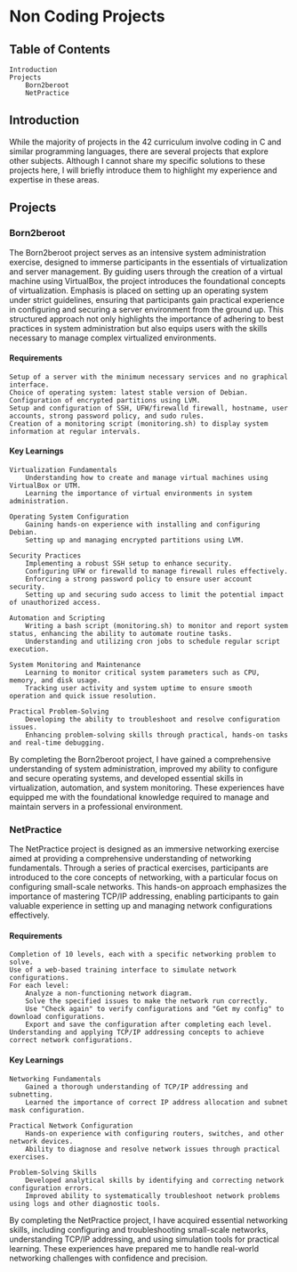 # Non Coding Projects


## Table of Contents

    Introduction
    Projects
        Born2beroot
        NetPractice

## Introduction

While the majority of projects in the 42 curriculum involve coding in C and similar programming languages, there are several projects that explore other subjects. Although I cannot share my specific solutions to these projects here, I will briefly introduce them to highlight my experience and expertise in these areas.

## Projects

### Born2beroot

The Born2beroot project serves as an intensive system administration exercise, designed to immerse participants in the essentials of virtualization and server management. By guiding users through the creation of a virtual machine using VirtualBox, the project introduces the foundational concepts of virtualization. Emphasis is placed on setting up an operating system under strict guidelines, ensuring that participants gain practical experience in configuring and securing a server environment from the ground up. This structured approach not only highlights the importance of adhering to best practices in system administration but also equips users with the skills necessary to manage complex virtualized environments.

#### Requirements

    Setup of a server with the minimum necessary services and no graphical interface.
    Choice of operating system: latest stable version of Debian.
    Configuration of encrypted partitions using LVM.
    Setup and configuration of SSH, UFW/firewalld firewall, hostname, user accounts, strong password policy, and sudo rules.
    Creation of a monitoring script (monitoring.sh) to display system information at regular intervals.

#### Key Learnings

    Virtualization Fundamentals
        Understanding how to create and manage virtual machines using VirtualBox or UTM.
        Learning the importance of virtual environments in system administration.

    Operating System Configuration
        Gaining hands-on experience with installing and configuring Debian.
        Setting up and managing encrypted partitions using LVM.

    Security Practices
        Implementing a robust SSH setup to enhance security.
        Configuring UFW or firewalld to manage firewall rules effectively.
        Enforcing a strong password policy to ensure user account security.
        Setting up and securing sudo access to limit the potential impact of unauthorized access.

    Automation and Scripting
        Writing a bash script (monitoring.sh) to monitor and report system status, enhancing the ability to automate routine tasks.
        Understanding and utilizing cron jobs to schedule regular script execution.

    System Monitoring and Maintenance
        Learning to monitor critical system parameters such as CPU, memory, and disk usage.
        Tracking user activity and system uptime to ensure smooth operation and quick issue resolution.

    Practical Problem-Solving
        Developing the ability to troubleshoot and resolve configuration issues.
        Enhancing problem-solving skills through practical, hands-on tasks and real-time debugging.

By completing the Born2beroot project, I have gained a comprehensive understanding of system administration, improved my ability to configure and secure operating systems, and developed essential skills in virtualization, automation, and system monitoring. These experiences have equipped me with the foundational knowledge required to manage and maintain servers in a professional environment.

### NetPractice

The NetPractice project is designed as an immersive networking exercise aimed at providing a comprehensive understanding of networking fundamentals. Through a series of practical exercises, participants are introduced to the core concepts of networking, with a particular focus on configuring small-scale networks. This hands-on approach emphasizes the importance of mastering TCP/IP addressing, enabling participants to gain valuable experience in setting up and managing network configurations effectively.

#### Requirements
    Completion of 10 levels, each with a specific networking problem to solve.
    Use of a web-based training interface to simulate network configurations.
    For each level:
        Analyze a non-functioning network diagram.
        Solve the specified issues to make the network run correctly.
        Use "Check again" to verify configurations and "Get my config" to download configurations.
        Export and save the configuration after completing each level.
    Understanding and applying TCP/IP addressing concepts to achieve correct network configurations.

#### Key Learnings

    Networking Fundamentals
        Gained a thorough understanding of TCP/IP addressing and subnetting.
        Learned the importance of correct IP address allocation and subnet mask configuration.

    Practical Network Configuration
        Hands-on experience with configuring routers, switches, and other network devices.
        Ability to diagnose and resolve network issues through practical exercises.

    Problem-Solving Skills
        Developed analytical skills by identifying and correcting network configuration errors.
        Improved ability to systematically troubleshoot network problems using logs and other diagnostic tools.

By completing the NetPractice project, I have acquired essential networking skills, including configuring and troubleshooting small-scale networks, understanding TCP/IP addressing, and using simulation tools for practical learning. These experiences have prepared me to handle real-world networking challenges with confidence and precision.